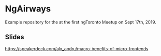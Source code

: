 # NgAirways

Example repository for the at the first ngToronto Meetup on Sept 17th, 2019.

## Slides
https://speakerdeck.com/alx_andru/macro-benefits-of-micro-frontends
